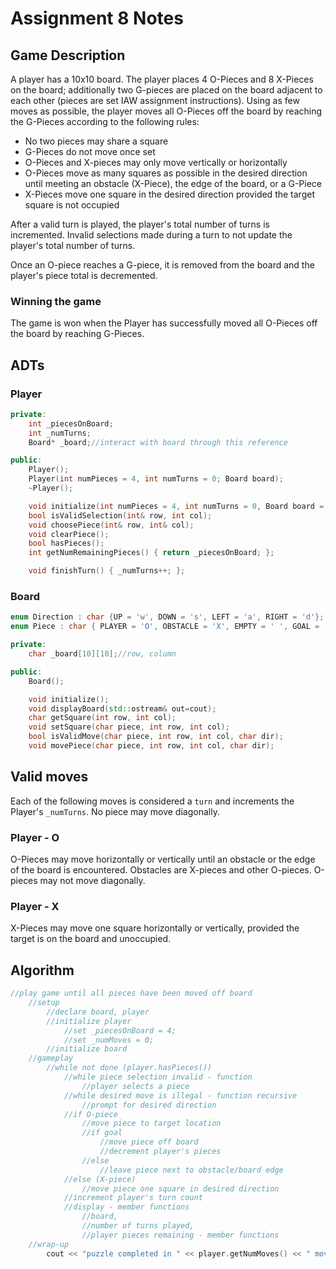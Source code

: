 # Assignment 8 Notes

## Game Description

A player has a 10x10 board.  The player places 4 O-Pieces and 8 X-Pieces on the board; additionally two G-pieces are placed on the board adjacent to each other (pieces are set IAW assignment instructions). Using as few moves as possible, the player moves all O-Pieces off the board by reaching the G-Pieces according to the following rules:

- No two pieces may share a square
- G-Pieces do not move once set
- O-Pieces and X-pieces may only move vertically or horizontally
- O-Pieces move as many squares as possible in the desired direction until meeting an obstacle (X-Piece), the edge of the board, or a G-Piece
- X-Pieces move one square in the desired direction provided the target square is not occupied

After a valid turn is played, the player's total number of turns is incremented.  Invalid selections made during a turn to not update the player's total number of turns.

Once an O-piece reaches a G-piece, it is removed from the board and the player's piece total is decremented.

### Winning the game

The game is won when the Player has successfully moved all O-Pieces off the board by reaching G-Pieces.

## ADTs

### Player

```cpp
private:
    int _piecesOnBoard;
    int _numTurns;
    Board* _board;//interact with board through this reference

public:
    Player();
    Player(int numPieces = 4, int numTurns = 0; Board board);
    ~Player();

    void initialize(int numPieces = 4, int numTurns = 0, Board board = nullptr);
    bool isValidSelection(int& row, int col);
    void choosePiece(int& row, int& col);
    void clearPiece();
    bool hasPieces();
    int getNumRemainingPieces() { return _piecesOnBoard; };

    void finishTurn() { _numTurns++; };
```

### Board
```cpp
enum Direction : char {UP = 'w', DOWN = 's', LEFT = 'a', RIGHT = 'd'};
enum Piece : char { PLAYER = 'O', OBSTACLE = 'X', EMPTY = ' ', GOAL = 'G'};

private:
    char _board[10][10];//row, column

public:
    Board();

    void initialize();
    void displayBoard(std::ostream& out=cout);
    char getSquare(int row, int col);
    void setSquare(char piece, int row, int col);
    bool isValidMove(char piece, int row, int col, char dir);
    void movePiece(char piece, int row, int col, char dir);

```

## Valid moves

Each of the following moves is considered a `turn` and increments the Player's
 `_numTurns`.  No piece may move diagonally.

### Player - O
O-Pieces may move horizontally or vertically until an obstacle or the edge of the board is encountered.  Obstacles are X-pieces and other O-pieces. O-pieces may not move diagonally.

### Player - X
X-Pieces may move one square horizontally or vertically, provided the target is on the board and unoccupied.

## Algorithm

```cpp
//play game until all pieces have been moved off board
    //setup
        //declare board, player
        //initialize player
            //set _piecesOnBoard = 4;
            //set _numMoves = 0;
        //initialize board
    //gameplay
        //while not done (player.hasPieces())
            //while piece selection invalid - function
                //player selects a piece
            //while desired move is illegal - function recursive
                //prompt for desired direction
            //if O-piece
                //move piece to target location
                //if goal
                    //move piece off board
                    //decrement player's pieces
                //else
                    //leave piece next to obstacle/board edge
            //else (X-piece)
                //move piece one square in desired direction
            //increment player's turn count
            //display - member functions
                //board, 
                //number of turns played, 
                //player pieces remaining - member functions
    //wrap-up
        cout << "puzzle completed in " << player.getNumMoves() << " moves" << endl;
```